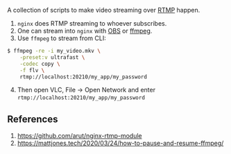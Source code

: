 A collection of scripts to make video streaming over
[RTMP](https://en.wikipedia.org/wiki/Real-Time_Messaging_Protocol) happen.

1. `nginx` does RTMP streaming to whoever subscribes.
2. One can stream into `nginx` with [OBS](https://obsproject.com/) or
   [ffmpeg](https://ffmpeg.org/).
3. Use `ffmpeg` to stream from CLI:
```bash
$ ffmpeg -re -i my_video.mkv \
	-preset:v ultrafast \
	-codec copy \
	-f flv \
	rtmp://localhost:20210/my_app/my_password
```
4. Then open VLC, File -> Open Network and enter
`rtmp://localhost:20210/my_app/my_password`

## References

1. https://github.com/arut/nginx-rtmp-module
2. https://mattjones.tech/2020/03/24/how-to-pause-and-resume-ffmpeg/
